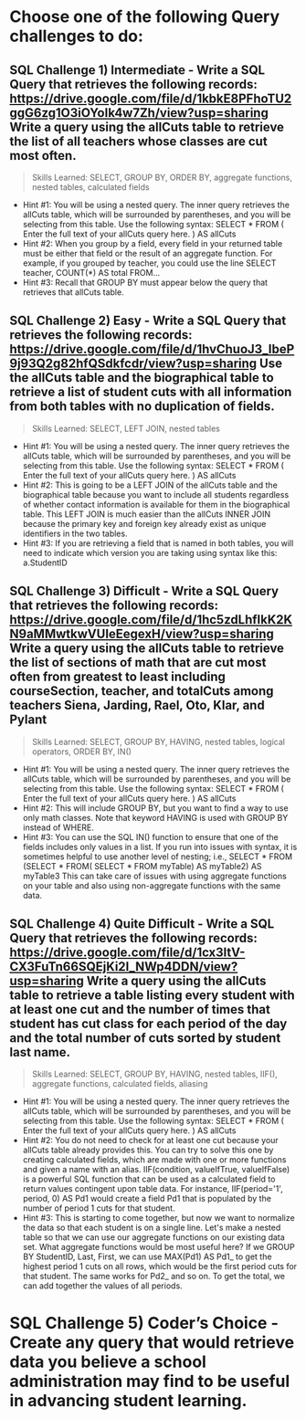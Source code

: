 
# Choose one of the following Query challenges to do:
## SQL Challenge 1)  Intermediate - Write a SQL Query that retrieves the following records:  https://drive.google.com/file/d/1kbkE8PFhoTU2ggG6zg1O3iOYoIk4w7Zh/view?usp=sharing  Write a query using the allCuts table to retrieve the list of all teachers whose classes are cut most often.
>Skills Learned:  SELECT, GROUP BY, ORDER BY, aggregate functions, nested tables, calculated fields
* Hint #1:  You will be using a nested query.  The inner query retrieves the allCuts table, which will be surrounded by parentheses, and you will be selecting from this table.  Use the following syntax:  SELECT * FROM ( Enter the full text of your allCuts query here. ) AS allCuts
* Hint #2:  When you group by a field, every field in your returned table must be either that field or the result of an aggregate function.  For example, if you grouped by teacher, you could use the line SELECT teacher, COUNT(*) AS total FROM…
* Hint #3: Recall that GROUP BY must appear below the query that retrieves that allCuts table.

## SQL Challenge 2)  Easy - Write a SQL Query that retrieves the following records:   https://drive.google.com/file/d/1hvChuoJ3_IbeP9j93Q2g82hfQSdkfcdr/view?usp=sharing  Use the allCuts table and the biographical table to retrieve a list of student cuts with all information from both tables with no duplication of fields.
>Skills Learned:  SELECT, LEFT JOIN, nested tables
* Hint #1: You will be using a nested query.  The inner query retrieves the allCuts table, which will be surrounded by parentheses, and you will be selecting from this table.  Use the following syntax:  SELECT * FROM ( Enter the full text of your allCuts query here. ) AS allCuts
* Hint #2:  This is going to be a LEFT JOIN of the allCuts table and the biographical table because you want to include all students regardless of whether contact information is available for them in the biographical table.  This LEFT JOIN is much easier than the allCuts INNER JOIN because the primary key and foreign key already exist as unique identifiers in the two tables.
* Hint #3:  If you are retrieving a field that is named in both tables, you will need to indicate which version you are taking using syntax like this:  a.StudentID

## SQL Challenge 3)  Difficult - Write a SQL Query that retrieves the following records:  https://drive.google.com/file/d/1hc5zdLhfIkK2KN9aMMwtkwVUIeEegexH/view?usp=sharing  Write a query using the allCuts table to retrieve the list of sections of math that are cut most often from greatest to least including courseSection, teacher, and totalCuts among teachers Siena, Jarding, Rael, Oto, Klar, and Pylant
>Skills Learned:  SELECT, GROUP BY, HAVING, nested tables, logical operators, ORDER BY, IN()
* Hint #1:  You will be using a nested query.  The inner query retrieves the allCuts table, which will be surrounded by parentheses, and you will be selecting from this table.  Use the following syntax:  SELECT * FROM ( Enter the full text of your allCuts query here. ) AS allCuts
* Hint #2: This will include GROUP BY, but you want to find a way to use only math classes.  Note that keyword HAVING is used with GROUP BY instead of WHERE.
* Hint #3:  You can use the SQL IN() function to ensure that one of the fields includes only values in a list.  If you run into issues with syntax, it is sometimes helpful to use another level of nesting; i.e., SELECT * FROM (SELECT * FROM( SELECT * FROM myTable) AS myTable2) AS myTable3  This can take care of issues with using aggregate functions on your table and also using non-aggregate functions with the same data. 

## SQL Challenge 4)  Quite Difficult - Write a SQL Query that retrieves the following records:  https://drive.google.com/file/d/1cx3ltV-CX3FuTn66SQEjKi2I_NWp4DDN/view?usp=sharing  Write a query using the allCuts table to retrieve a table listing every student with at least one cut and the number of times that student has cut class for each period of the day and the total number of cuts sorted by student last name.
>Skills Learned:  SELECT, GROUP BY, HAVING, nested tables, IIF(), aggregate functions, calculated fields, aliasing
* Hint #1: You will be using a nested query.  The inner query retrieves the allCuts table, which will be surrounded by parentheses, and you will be selecting from this table.  Use the following syntax:  SELECT * FROM ( Enter the full text of your allCuts query here. ) AS allCuts
* Hint #2:  You do not need to check for at least one cut because your allCuts table already provides this.  You can try to solve this one by creating calculated fields, which are made with one or more functions and given a name with an alias.  IIF(condition, valueIfTrue, valueIfFalse) is a powerful SQL function that can be used as a calculated field to return values contingent upon table data.  For instance, IIF(period='1', period, 0) AS Pd1 would create a field Pd1 that is populated by the number of period 1 cuts for that student.
* Hint #3:  This is starting to come together, but now we want to normalize the data so that each student is on a single line.  Let's make a nested table so that we can use our aggregate functions on our existing data set.  What aggregate functions would be most useful here?  If we GROUP BY StudentID, Last, First, we can use MAX(Pd1) AS Pd1_ to get the highest period 1 cuts on all rows, which would be the first period cuts for that student.  The same works for Pd2_ and so on.  To get the total, we can add together the values of all periods.

# SQL Challenge 5)  Coder’s Choice - Create any query that would retrieve data you believe a school administration may find to be useful in advancing student learning. 
